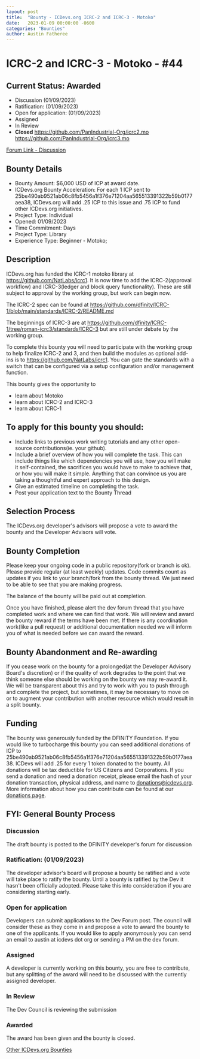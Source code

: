 ```yaml
---
layout: post
title:  "Bounty - ICDevs.org ICRC-2 and ICRC-3 - Motoko"
date:   2023-01-09 00:00:00 -0600
categories: "Bounties"
author: Austin Fatheree
---
```


# ICRC-2 and ICRC-3 - Motoko - #44

## Current Status: Awarded

* Discussion (01/09/2023)
* Ratification: (01/09/2023) 
* Open for application: (01/09/2023)
* Assigned 
* In Review 
* **Closed**  https://github.com/PanIndustrial-Org/icrc2.mo https://github.com/PanIndustrial-Org/icrc3.mo

[Forum Link - Discussion](https://forum.dfinity.org/t/open-icdevs-org-bounty-44-icrc-2-and-icrc-3-motoko-6-000/17919/5)

## Bounty Details

* Bounty Amount: $6,000 USD of ICP at award date.
* ICDevs.org Bounty Acceleration: For each 1 ICP sent to 25be490ab9521ab06c8fb5456a1f376e71204aa565513391322b59b0177aea38, ICDevs.org will add  .25 ICP to this issue and .75 ICP to fund other ICDevs.org initiatives.
* Project Type: Individual
* Opened: 01/09/2023
* Time Commitment: Days
* Project Type: Library
* Experience Type: Beginner - Motoko;

## Description

ICDevs.org has funded the ICRC-1 motoko library at https://github.com/NatLabs/icrc1. It is now time to add the ICRC-2(approval workflow) and ICRC-3(ledger and block query functionality).  These are still subject to approval by the working group, but work can begin now.

The ICRC-2 spec can be found at https://github.com/dfinity/ICRC-1/blob/main/standards/ICRC-2/README.md

The beginnings of ICRC-3 are at https://github.com/dfinity/ICRC-1/tree/roman-icrc3/standards/ICRC-3 but are still under debate by the working group.

To complete this bounty you will need to participate with the working group to help finalize ICRC-2 and 3, and then build the modules as optional add-ins is to https://github.com/NatLabs/icrc1.  You can gate the standards with a switch that can be configured via a setup configuration and/or management function.

This bounty gives the opportunity to

* learn about Motoko
* learn about ICRC-2 and ICRC-3
* learn about ICRC-1

## To apply for this bounty you should:

* Include links to previous work writing tutorials and any other open-source contributions(ie. your github).
* Include a brief overview of how you will complete the task. This can include things like which dependencies you will use, how you will make it self-contained, the sacrifices you would have to make to achieve that, or how you will make it simple. Anything that can convince us you are taking a thoughtful and expert approach to this design.
* Give an estimated timeline on completing the task.
* Post your application text to the Bounty Thread

## Selection Process

The ICDevs.org developer's advisors will propose a vote to award the bounty and the Developer Advisors will vote.

## Bounty Completion

Please keep your ongoing code in a public repository(fork or branch is ok). Please provide regular (at least weekly) updates.  Code commits count as updates if you link to your branch/fork from the bounty thread.  We just need to be able to see that you are making progress.

The balance of the bounty will be paid out at completion.

Once you have finished, please alert the dev forum thread that you have completed work and where we can find that work.  We will review and award the bounty reward if the terms have been met.  If there is any coordination work(like a pull request) or additional documentation needed we will inform you of what is needed before we can award the reward.

## Bounty Abandonment and Re-awarding

If you cease work on the bounty for a prolonged(at the Developer Advisory Board's discretion) or if the quality of work degrades to the point that we think someone else should be working on the bounty we may re-award it.  We will be transparent about this and try to work with you to push through and complete the project, but sometimes, it may be necessary to move on or to augment your contribution with another resource which would result in a split bounty.

## Funding

The bounty was generously funded by the DFINITY Foundation. If you would like to turbocharge this bounty you can seed additional donations of ICP to 25be490ab9521ab06c8fb5456a1f376e71204aa565513391322b59b0177aea38.  ICDevs will add .25 for every 1 token donated to the bounty.  All donations will be tax deductible for US Citizens and Corporations.  If you send a donation and need a donation receipt, please email the hash of your donation transaction, physical address, and name to donations@icdevs.org.  More information about how you can contribute can be found at our [donations page](https://icdevs.org/donations.html).


## FYI: General Bounty Process

### Discussion

The draft bounty is posted to the DFINITY developer's forum for discussion

### Ratification: (01/09/2023)

The developer advisor's board will propose a bounty be ratified and a vote will take place to ratify the bounty.  Until a bounty is ratified by the Dev it hasn't been officially adopted. Please take this into consideration if you are considering starting early.

### Open for application

Developers can submit applications to the Dev Forum post.  The council will consider these as they come in and propose a vote to award the bounty to one of the applicants.  If you would like to apply anonymously you can send an email to austin at icdevs dot org or sending a PM on the dev forum.

### Assigned

A developer is currently working on this bounty, you are free to contribute, but any splitting of the award will need to be discussed with the currently assigned developer.

### In Review

The Dev Council is reviewing the submission

### Awarded

The award has been given and the bounty is closed.



[Other ICDevs.org Bounties](https://icdevs.org/bounties.html)

